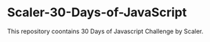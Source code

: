 # Scaler-30-Days-of-JavaScript

This repository coontains 30 Days of Javascript Challenge by Scaler.
